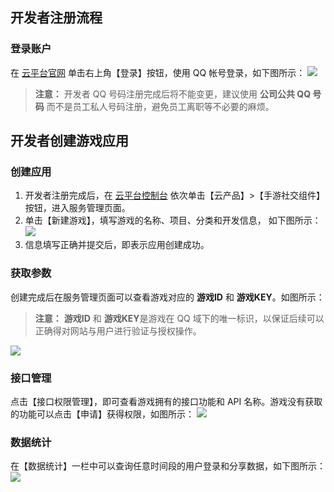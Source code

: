 
## 开发者注册流程
### 登录账户
在 [云平台官网](https://connect.qq.com/) 单击右上角【登录】按钮，使用 QQ 帐号登录，如下图所示：
![](http://imgcache.tce.fsphere.cn/image/mc.qcloudimg.com/static/img/7c5f3a4cf3864c69481772833e7d14d0/image.png)
> **注意：**
> 开发者 QQ 号码注册完成后将不能变更，建议使用 **公司公共 QQ 号码** 而不是员工私人号码注册，避免员工离职等不必要的麻烦。


##  开发者创建游戏应用
### 创建应用
1. 开发者注册完成后，在 [云平台控制台](http://console.tce.fsphere.cn/) 依次单击【云产品】>【手游社交组件】按钮，进入服务管理页面。
2. 单击【新建游戏】，填写游戏的名称、项目、分类和开发信息， 如下图所示：
![](http://imgcache.tce.fsphere.cn/image/mc.qcloudimg.com/static/img/5c9e2291237a39a96ee065b6fadacb57/image.png)
3. 信息填写正确并提交后，即表示应用创建成功。


### 获取参数
创建完成后在服务管理页面可以查看游戏对应的 **游戏ID** 和 **游戏KEY**。如图所示：
>**注意：**
>**游戏ID** 和 **游戏KEY**是游戏在 QQ 域下的唯一标识，以保证后续可以正确得对网站与用户进行验证与授权操作。

![](http://imgcache.tce.fsphere.cn/image/mc.qcloudimg.com/static/img/750084c7e37d6b7a4ce303df0973049a/image.png)
### 接口管理
点击【接口权限管理】，即可查看游戏拥有的接口功能和 API 名称。游戏没有获取的功能可以点击【申请】获得权限，如图所示：
![](http://imgcache.tce.fsphere.cn/image/mc.qcloudimg.com/static/img/6e6038f2788dd618c639980b6f5825ed/image.png)


### 数据统计
在【数据统计】一栏中可以查询任意时间段的用户登录和分享数据，如下图所示：
![](http://imgcache.tce.fsphere.cn/image/mc.qcloudimg.com/static/img/2ca067e48628a71829723be832b8913b/image.png)

